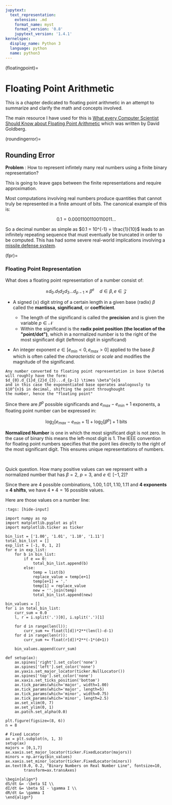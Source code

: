 ```yaml
---
jupytext:
  text_representation:
    extension: .md
    format_name: myst
    format_version: '0.8'
    jupytext_version: '1.4.1'
kernelspec:
  display_name: Python 3
  language: python
  name: python3
---
```


(floatingpoint)=
# Floating Point Arithmetic

This is a chapter dedicated to floating point arithmetic in an attempt to summarize and clarify the math and concepts involved.

The main resource I have used for this is [What every Computer Scientist Should Know about Floating Point Arithmetic][FPA] 
which was written by David Goldberg.

[FPA]: https://docs.oracle.com/cd/E19957-01/806-3568/ncg_goldberg.html

(roundingerror)=
## Rounding Error

**Problem**
: How to represent infintely many real numbers using a finite binary representation?

This is going to leave gaps between the finite representations and require approximation.

Most computations involving real numbers produce quantities that cannot truly be represented in a finite amount of bits.
The canonical example of this is:

$$ 0.1 = 0.00011001100110011... $$

So a decimal number as simple as $0.1 = 10^{-1} = \frac{1}{10}$ leads to an infinitely repeating sequence that must eventually be truncated
in order to be computed. This has had some severe real-world implications involving a [missile defense system][missile].

[missile]: http://www-users.math.umn.edu/~arnold/disasters/Patriot-dharan-skeel-siam.pdf


(fpr)=
### Floating Point Representation

What does a floating point representation of a number consist of:

$$ \pm d_{0}.d_{1}d_{2}d_{3}...d_{p-1} \times \beta^{e} \quad d \in \beta, \, e \in \mathcal{Z} $$

- A signed ($\pm$) digit string of a certain length in a given base (radix) $\beta$ called the **mantissa**, **significand**, or **coefficient**.
  - The length of the significand is called the **precision** and is given the variable $p \in \mathcal{N}$
  - Within the significand is the **radix point position (the location of the "point/dot")**, which in a normalized number is to the right of the most
    significant digit (leftmost digit in significand)    
    
- An integer exponent $e \in [e_{min}<0, e_{max}>0]$ applied to the base $\beta$ which is often called the _characteristic_ or _scale_ and modifies the magnitude of the significand. 

```{important}
Any number converted to floating point representation in base $\beta$ will roughly have the form:
$d_{0}.d_{1}d_{2}d_{3}...d_{p-1} \times \beta^{e}$
and in this case the exponentiated base operates analogously to $10^{n}$ in decimal, shifting the point throughought
the number, hence the "floating point"
```

Since there are $\beta^{p}$ possible significands and $e_{max}-e_{min} +1$ exponents,  a floating point number can be expressed in:

$$ \log_{2}[e_{max}-e_{min} +1] + \log_{2}[\beta^{p}] + 1 \; \text{bits} $$

**Normalized Number** is one in which the most significant digit is not zero. In the case of binary this means the left-most digit is 1. The IEEE convention
for floating point numbers specifies that the point lies directly to the right of the most significant digit. This ensures unique representations of numbers.

<br />

Quick question. How many positive values can we represent with a normalized number that has $\beta=2$, $p=3$, and $e \in [-1, 2]$?  

Since there are 4 possible combinations, ${1.00, 1.01, 1.10, 1.11}$ and **4 exponents = 4 shifts**, we have $4*4=16$ possible values.


Here are those values on a number line:

```{code-cell} ipython
:tags: [hide-input]

import numpy as np
import matplotlib.pyplot as plt
import matplotlib.ticker as ticker

bin_list = ['1.00', '1.01', '1.10', '1.11']
total_bin_list = []
exp_list = [-1, 0, 1, 2]
for e in exp_list:
    for b in bin_list:
        if e == 0:
            total_bin_list.append(b)
        else:
            temp = list(b)
            replace_value = temp[e+1]
            temp[e+1] = '.'
            temp[1] = replace_value
            new = ''.join(temp)
            total_bin_list.append(new)

bin_values = []
for i in total_bin_list:
    curr_sum = 0.0
    l, r = i.split('.')[0], i.split('.')[1]        
    
    for d in range(len(l)):
        curr_sum += float(l[d])*2**(len(l)-d-1)
    for d in range(len(r)):
        curr_sum += float(r[d])*2**(-1*(d+1))       
    
    bin_values.append(curr_sum) 

def setup(ax):
    ax.spines['right'].set_color('none')
    ax.spines['left'].set_color('none')
    ax.yaxis.set_major_locator(ticker.NullLocator())
    ax.spines['top'].set_color('none')
    ax.xaxis.set_ticks_position('bottom')
    ax.tick_params(which='major', width=1.00)
    ax.tick_params(which='major', length=5)
    ax.tick_params(which='minor', width=0.75)
    ax.tick_params(which='minor', length=2.5)
    ax.set_xlim(0, 7)
    ax.set_ylim(0, 1)
    ax.patch.set_alpha(0.0)

plt.figure(figsize=(8, 6))
n = 8

# Fixed Locator
ax = plt.subplot(n, 1, 3)
setup(ax)
majors = [0,1,7]
ax.xaxis.set_major_locator(ticker.FixedLocator(majors))
minors = np.array(bin_values)
ax.xaxis.set_minor_locator(ticker.FixedLocator(minors))
ax.text(0.0, 0.2, "Binary Numbers on Real Number Line", fontsize=10,
        transform=ax.transAxes)
```

```{math}
\begin{align*}
dS/dt &= -\beta SI \\
dI/dt &= \beta SI - \gamma I \\
dR/dt &= \gamma I
\end{align*}


